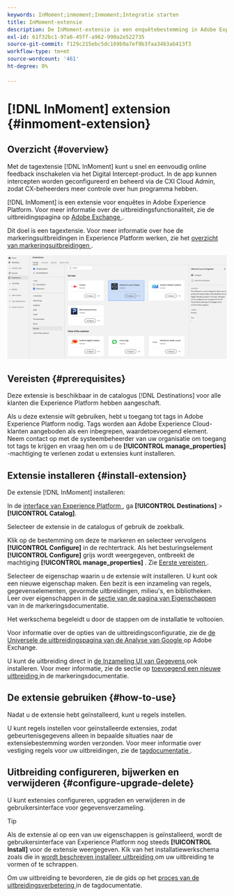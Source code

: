 ```yaml
---
keywords: InMoment;inmoment;Inmoment;Integratie starten
title: InMoment-extensie
description: De InMoment-extensie is een enquêtebestemming in Adobe Experience Platform. Zie de extensiepagina op Adobe Exchange voor meer informatie over de extensiefunctionaliteit.
exl-id: 61f32bc1-97a6-45ff-a962-990a2e522735
source-git-commit: f129c215ebc5dc169b9a7ef9b3faa3463ab413f3
workflow-type: tm+mt
source-wordcount: '461'
ht-degree: 0%

---
```


# [!DNL InMoment] extension {#inmoment-extension}

## Overzicht {#overview}

Met de tagextensie [!DNL InMoment] kunt u snel en eenvoudig online feedback inschakelen via het Digital Intercept-product. In de app kunnen intercepten worden geconfigureerd en beheerd via de CXI Cloud Admin, zodat CX-beheerders meer controle over hun programma hebben.

[!DNL InMoment] is een extensie voor enquêtes in Adobe Experience Platform. Voor meer informatie over de uitbreidingsfunctionaliteit, zie de uitbreidingspagina op [ Adobe Exchange ](https://exchange.adobe.com/experiencecloud.details.100847.html).

Dit doel is een tagextensie. Voor meer informatie over hoe de markeringsuitbreidingen in Experience Platform werken, zie het [ overzicht van markeringsuitbreidingen ](../launch-extensions/overview.md).

![ uitbreiding van Inmoment ](../../assets/catalog/survey/inmoment/catalog.png)

## Vereisten {#prerequisites}

Deze extensie is beschikbaar in de catalogus [!DNL Destinations] voor alle klanten die Experience Platform hebben aangeschaft.

Als u deze extensie wilt gebruiken, hebt u toegang tot tags in Adobe Experience Platform nodig. Tags worden aan Adobe Experience Cloud-klanten aangeboden als een inbegrepen, waardetoevoegend element. Neem contact op met de systeembeheerder van uw organisatie om toegang tot tags te krijgen en vraag hen om u de **[!UICONTROL manage_properties]** -machtiging te verlenen zodat u extensies kunt installeren.

## Extensie installeren {#install-extension}

De extensie [!DNL InMoment] installeren:

In de [ interface van Experience Platform ](https://platform.adobe.com/), ga **[!UICONTROL Destinations]** > **[!UICONTROL Catalog]**.

Selecteer de extensie in de catalogus of gebruik de zoekbalk.

Klik op de bestemming om deze te markeren en selecteer vervolgens **[!UICONTROL Configure]** in de rechtertrack. Als het besturingselement **[!UICONTROL Configure]** grijs wordt weergegeven, ontbreekt de machtiging **[!UICONTROL manage_properties]** . Zie [ Eerste vereisten ](#prerequisites).

Selecteer de eigenschap waarin u de extensie wilt installeren. U kunt ook een nieuwe eigenschap maken. Een bezit is een inzameling van regels, gegevenselementen, gevormde uitbreidingen, milieu&#39;s, en bibliotheken. Leer over eigenschappen in de [ sectie van de pagina van Eigenschappen ](../../../tags/ui/administration/companies-and-properties.md#properties-page) van in de markeringsdocumentatie.

Het werkschema begeleidt u door de stappen om de installatie te voltooien.

Voor informatie over de opties van de uitbreidingsconfiguratie, zie de [ de Universele de uitbreidingspagina van de Analyse van Google ](https://exchange.adobe.com/experiencecloud.details.100847.html) op Adobe Exchange.

U kunt de uitbreiding direct in [ de Inzameling UI van Gegevens ](https://experience.adobe.com/#/data-collection/) ook installeren. Voor meer informatie, zie de sectie op [ toevoegend een nieuwe uitbreiding ](../../../tags/ui/managing-resources/extensions/overview.md#add-a-new-extension) in de markeringsdocumentatie.


## De extensie gebruiken {#how-to-use}

Nadat u de extensie hebt geïnstalleerd, kunt u regels instellen.

U kunt regels instellen voor geïnstalleerde extensies, zodat gebeurtenisgegevens alleen in bepaalde situaties naar de extensiebestemming worden verzonden. Voor meer informatie over vestiging regels voor uw uitbreidingen, zie de [ tagdocumentatie ](../../../tags/ui/managing-resources/rules.md).

## Uitbreiding configureren, bijwerken en verwijderen {#configure-upgrade-delete}

U kunt extensies configureren, upgraden en verwijderen in de gebruikersinterface voor gegevensverzameling.

>[!TIP]
>
>Als de extensie al op een van uw eigenschappen is geïnstalleerd, wordt de gebruikersinterface van Experience Platform nog steeds **[!UICONTROL Install]** voor de extensie weergegeven. Kik van het installatiewerkschema zoals die in [ wordt beschreven installeer uitbreiding ](#install-extension) om uw uitbreiding te vormen of te schrappen.

Om uw uitbreiding te bevorderen, zie de gids op het [ proces van de uitbreidingsverbetering ](../../../tags/ui/managing-resources/extensions/extension-upgrade.md) in de tagdocumentatie.
